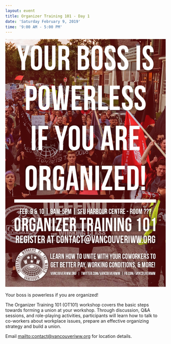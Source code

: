 ```yaml
---
layout: event
title: Organizer Training 101 - Day 1
date: 'Saturday February 9, 2019'
time: '9:00 AM - 5:00 PM'
---
```


![](/assets/ot101_poster_idea_slight_red_tint.jpg)

Your boss is powerless if you are organized!

The Organizer Training 101 (OT101) workshop covers the basic steps towards forming a union at your workshop. Through discussion, Q&A sessions, and role-playing activities, participants will learn how to talk to co-workers about workplace issues, prepare an effective organizing strategy and build a union.

Email <mailto:contact@vancouveriww.org> for location details.
